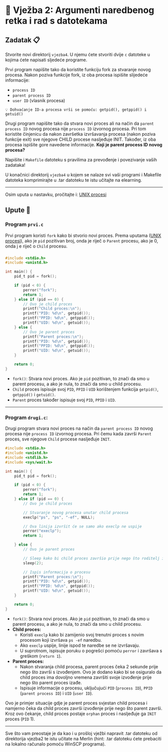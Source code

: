 # 🚀 Vježba 2: Argumenti naredbenog retka i rad s datotekama

## Zadatak 📋

Stvorite novi direktorij `vjezba4`. U njemu ćete stvoriti dvije `c` datoteke u kojima ćete napisati sljedeće programe.

Prvi program napišite tako da koristite funkciju fork za stvaranje novog procesa. Nakon poziva funkcije fork, iz oba procesa ispišite slijedeće informacije:
- `process ID`
- `parent process ID`
- `user ID` (vlasnik procesa)

```
💡 Dohvaćanje ID-a procesa vrši se pomoću: getpid(), getppid() i getuid()
```

Drugi program napišite tako da stvara novi proces ali na način da `parent process ID` novog procesa nije `process ID` izvornog procesa. Pri tom koristite činjenicu da nakon završetka izvršavanja procesa (nakon poziva funkcije exit) sve njegove CHILD procese nasljeđuje INIT. Također, iz oba procesa ispišite gore navedene informacije. **Koji je parent process ID novog procesa?**

Napišite i `Makefile` datoteku s pravilima za prevođenje i povezivanje vaših zadataka!

U konačnici direktorij `vjezba4` u kojem se nalaze svi vaši programi i Makefile datoteka komprimirajte u .tar datoteku te istu učitajte na elearning.

---

Osim uputa u nastavku, pročitajte i: [UNIX procesi](../dodatno/unix_procesi.md)

## Upute 🧭

### Program `prvi.c`

Prvi program koristi `fork` kako bi stvorio novi proces. Prema uputama ([UNIX procesi](../dodatno/unix_procesi.md)), ako je `pid` pozitivan broj, onda je riječ o `Parent` procesu, ako je 0, onda j e riječ o `Child` procesu.

### 

```c
#include <stdio.h>
#include <unistd.h>

int main() {
    pid_t pid = fork();

    if (pid < 0) {
        perror("fork");
        return 1;
    } else if (pid == 0) {
        // Ovo je child proces
        printf("Child proces:\n");
        printf("PID: %d\n", getpid());
        printf("PPID: %d\n", getppid());
        printf("UID: %d\n", getuid());
    } else {
        // Ovo je parent proces
        printf("Parent proces:\n");
        printf("PID: %d\n", getpid());
        printf("PPID: %d\n", getppid());
        printf("UID: %d\n", getuid());
    }

    return 0;
}
```

- `fork()`: Stvara novi proces. Ako je `pid` pozitivan, to znači da smo u parent procesu, a ako je nula, to znači da smo u child procesu.
- `Child` proces ispisuje svoj `PID`, `PPID` i `UID` korištenjem funkcija `getpid()`, `getppid()` i `getuid()`.
- `Parent` proces također ispisuje svoj `PID`, `PPID` i `UID`.

---

### Program `drugi.c`:

Drugi program stvara novi proces na način da `parent process ID` novog procesa nije `process ID` izvornog procesa. Pri čemu kada završi `Parent` proces, sve njegove `Child` procese nasljeđuje `INIT`.

```c
#include <stdio.h>
#include <unistd.h>
#include <stdlib.h>
#include <sys/wait.h>

int main() {
    pid_t pid = fork();

    if (pid < 0) {
        perror("fork");
        return 1;
    } else if (pid == 0) {
        // Ovo je child proces

        // Stvaranje novog procesa unutar child procesa
        execlp("ps", "ps", "-ef", NULL);

        // Ova linija izvršit će se samo ako execlp ne uspije
        perror("execlp");
        return 1;

    } else {
        // Ovo je parent proces

        // Sleep kako bi child proces završio prije nego što roditelj izađe
        sleep(2);

        // Ispis informacija o procesu
        printf("Parent proces:\n");
        printf("PID: %d\n", getpid());
        printf("PPID: %d\n", getppid());
        printf("UID: %d\n", getuid());
    }

    return 0;
}
```

- `fork()`: Stvara novi proces. Ako je `pid` pozitivan, to znači da smo u parent procesu, a ako je nula, to znači da smo u child procesu.
- **Child proces:**
  - Koristi `execlp` kako bi zamijenio svoj trenutni proces s novim procesom koji izvršava `ps -ef` naredbu. 
  - Ako `execlp` uspije, linije ispod te naredbe se ne izvršavaju. 
  - U suprotnom, ispisuje poruku o pogrešci pomoću `perror` i završava s greškom (`return 1`).
- **Parent proces:**
  - Nakon stvaranja child procesa, parent proces čeka 2 sekunde prije nego što završi s izvođenjem. Ovo je dodano kako bi se osiguralo da child proces ima dovoljno vremena završiti svoje izvođenje prije nego što parent proces izađe.
  - Ispisuje informacije o procesu, uključujući `PID` (`process ID`), `PPID` (`parent process ID`) i `UID` (`user ID`).

Ovo je primjer situacije gdje je parent proces svjestan child procesa i namjerno čeka da child proces završi izvođenje prije nego što parent završi. Kroz ovo čekanje, child proces postaje `orphan` proces i nasljeđuje ga `INIT` proces (`PID` 1).

---

Sve što vam preostaje je da kao i u prošloj vježbi napravit .tar datoteku od direktorija vjezba2 te istu učitate na Merlin (hint: .tar datoteku ćete prebaciti na lokalno računalo pomoću WinSCP programa).

